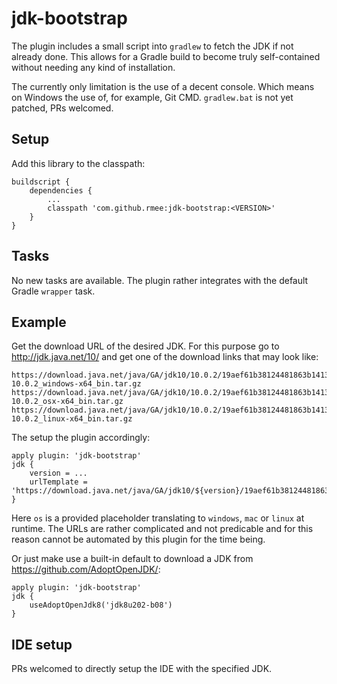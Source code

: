 # jdk-bootstrap

The plugin includes a small script into `gradlew` to fetch the JDK if not already done.
This allows for a Gradle build to become truly self-contained without needing any kind
of installation.

The currently only limitation is the use of a decent console. Which means on Windows the use of,
for example, Git CMD. `gradlew.bat` is not yet patched, PRs welcomed.



## Setup

Add this library to the classpath:

```
buildscript {
	dependencies {
	    ...
		classpath 'com.github.rmee:jdk-bootstrap:<VERSION>'
	}
}
```

## Tasks

No new tasks are available. The plugin rather integrates with the default Gradle `wrapper` task.


## Example


Get the download URL of the desired JDK. For this purpose go to http://jdk.java.net/10/
and get one of the download links that may look like:
 
```
https://download.java.net/java/GA/jdk10/10.0.2/19aef61b38124481863b1413dce1855f/13/openjdk-10.0.2_windows-x64_bin.tar.gz
https://download.java.net/java/GA/jdk10/10.0.2/19aef61b38124481863b1413dce1855f/13/openjdk-10.0.2_osx-x64_bin.tar.gz
https://download.java.net/java/GA/jdk10/10.0.2/19aef61b38124481863b1413dce1855f/13/openjdk-10.0.2_linux-x64_bin.tar.gz 
```
 
The setup the plugin accordingly:

```
apply plugin: 'jdk-bootstrap'
jdk {
    version = ...
	urlTemplate = 'https://download.java.net/java/GA/jdk10/${version}/19aef61b38124481863b1413dce1855f/13/openjdk-${version}_${os}_bin.tar.gz'
}
```

Here `os` is a provided placeholder translating to `windows`, `mac` or `linux` at runtime.
The URLs are rather complicated and not predicable and for this reason cannot be automated by this plugin
for the time being.

Or just make use a built-in default to download a JDK from https://github.com/AdoptOpenJDK/:

```
apply plugin: 'jdk-bootstrap'
jdk {
	useAdoptOpenJdk8('jdk8u202-b08')
}
```


## IDE setup

PRs welcomed to directly setup the IDE with the specified JDK.







